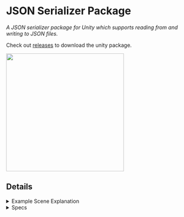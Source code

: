 # JSON Serializer Package 
<i>A JSON serializer package for Unity which supports reading from and writing to JSON files. </i>

Check out [releases](https://github.com/Persomatey/JSONSerializePackage/releases) to download the unity package. 

<img src="https://raw.githubusercontent.com/Persomatey/JSONSerializerPlugin/main/Logo/JSONSerializerPluginLogo.png" width="318"/>

## Details 

<details>
<summary>Example Scene Explanation</summary>
<blockquote>

<details>
<summary>JSON Reader</summary>
<blockquote>

<img src="https://raw.githubusercontent.com/Persomatey/JSONSerializerPlugin/main/Images/ReadFileImg.png" width="860"/>

</blockquote>
</details> 

<details>
<summary>JSON Writer</summary>
<blockquote>

<img src="https://raw.githubusercontent.com/Persomatey/JSONSerializerPlugin/main/Images/WriteFileImg.png" width="860"/>

</blockquote>
</details>

</blockquote>
</details>

<details>
<summary>Specs</summary>
<blockquote>
	
Unity 2020.3.32f1
- Windows: https://download.unity3d.com/download_unity/12f8b0834f07/UnityDownloadAssistant-2020.3.32f1.exe 
- Mac: https://download.unity3d.com/download_unity/12f8b0834f07/UnityDownloadAssistant-2020.3.32f1.dmg 
- Unity HUB: unityhub://2020.3.32f1/12f8b0834f07 

SLN solution in Visual Studio Community 2019 Preview 
https://visualstudio.microsoft.com/vs/community/
	
</blockquote>
</details> 
